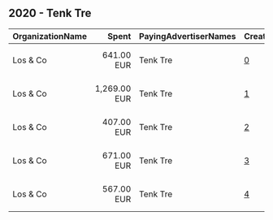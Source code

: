 ## 2020 - Tenk Tre 
|OrganizationName|Spent|PayingAdvertiserNames|CreativeUrls|Impressions|Genders|AgeBrackets|CountryCodes|BillingAddresses|CandidateBallotInformation|
|:---|---:|:---|:---|---:|:---|:---|:---|:---|:---|
|Los & Co|641.00 EUR|Tenk Tre|[0](https://www.snap.com/political-ads/asset/f7d2592774de97937ec3c5bcea5bdfebcbe676f8c54cffb302b208572466ba5f?mediaType=mp4)|268,653||18-35|norway|"Skur 41 Vippetangen,Oslo,0150 ,NO"||
|Los & Co|1,269.00 EUR|Tenk Tre|[1](https://www.snap.com/political-ads/asset/6734b2b3a3cb9a45ac242eec5a072f9ac272c0fbf6bd5220af0617065a9ca1fa?mediaType=mp4)|385,572||20+|norway|"Skur 41 Vippetangen,Oslo,0150 ,NO"||
|Los & Co|407.00 EUR|Tenk Tre|[2](https://www.snap.com/political-ads/asset/975082331c977d09443c7988f21ef73e3be188cd9fdefa4c3aa3ad7de38c8d20?mediaType=mp4)|140,146||20+|norway|"Skur 41 Vippetangen,Oslo,0150 ,NO"||
|Los & Co|671.00 EUR|Tenk Tre|[3](https://www.snap.com/political-ads/asset/622a38b633567c779eb45ccfc0b5e13cecc090e62eaee21a857356d51d3bdb21?mediaType=mp4)|257,414||18-35|norway|"Skur 41 Vippetangen,Oslo,0150 ,NO"||
|Los & Co|567.00 EUR|Tenk Tre|[4](https://www.snap.com/political-ads/asset/b75f3806985513859d0f38ad2f71750e52e7623adc72f75b24a3ad6f8abac33e?mediaType=mp4)|208,580||18-35|norway|"Skur 41 Vippetangen,Oslo,0150 ,NO"||
